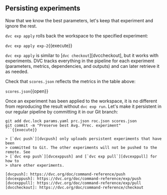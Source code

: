 ## Persisting experiments

Now that we know the best parameters, let's keep that experiment and
ignore the rest.

`dvc exp apply` rolls back the workspace to the specified experiment:

`dvc exp apply exp-2`{{execute}}

`dvc exp apply` is similar to [`dvc checkout`][dvccheckout], but it works with experiments. DVC
tracks everything in the pipeline for each experiment (parameters, metrics,
dependencies, and outputs) and can later retrieve it as needed.

Check that `scores.json` reflects the metrics in the table above:

`scores.json`{{open}}

Once an experiment has been applied to the workspace, it is no different from
reproducing the result without `dvc exp run`. Let's make it persistent in our
regular pipeline by committing it in our Git branch:

```
git add dvc.lock params.yaml prc.json roc.json scores.json
git commit -m "Preserve best Avg. Prec. experiment"
```{{execute}}

> [`dvc push`][dvcpush] only uploads persistent experiments that have been
> committed to Git. The other experiments will not be pushed to the remote. See
> [`dvc exp push`][dvcexppush] and [`dvc exp pull`][dvcexppull] for how to
> share other experiments.

[dvcpush]: https://dvc.org/doc/command-reference/push
[dvcexppush]: https://dvc.org/doc/command-reference/exp/push
[dvcexppull]: https://dvc.org/doc/command-reference/exp/pull
[dvccheckout]: https://dvc.org/doc/command-reference/checkout
